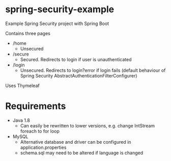 # spring-security-example
Example Spring Security project with Spring Boot

Contains three pages
* /home
  * Unsecured
* /secure
  * Secured. Redirects to login if user is unauthenticated
* /login
  * Unsecured. Redirects to login?error if login fails (default behaviour of Spring Security AbstractAuthenticationFilterConfigurer)
  
Uses Thymeleaf

# Requirements
* Java 1.8
  * Can easily be rewritten to lower versions, e.g. change IntStream foreach to for loop
* MySQL
  * Alternative database and driver can be configured in application.properties
  * schema.sql may need to be altered if language is changed